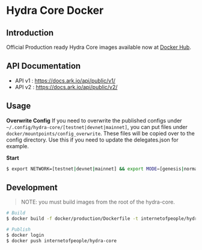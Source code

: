 # Hydra Core Docker

## Introduction

Official Production ready Hydra Core images available now at [Docker Hub](https://hub.docker.com/r/internetofpeople/hydra-core).

## API Documentation

-   API v1 : https://docs.ark.io/api/public/v1/
-   API v2 : https://docs.ark.io/api/public/v2/

## Usage

**Overwrite Config**
If you need to overwrite the published configs under `~/.config/hydra-core/[testnet|devnet|mainnet]`, you can put files under `docker/mountpoints/config_overwrite`. These files will be copied over to the config directory.
Use this if you need to update the delegates.json for example.

**Start**

```bash
$ export NETWORK=[testnet|devnet|mainnet] && export MODE=[genesis|normal] && export FORGING_MODE=[auto_forge|no_forge] && docker-compose up -d
```

## Development

> NOTE: you must build images from the root of the hydra-core.

```bash
# Build
$ docker build -f docker/production/Dockerfile -t internetofpeople/hydra-core:[SEMANTIC_VERSION] -t internetofpeople/hydra-core:latest .
```

```bash
# Publish
$ docker login
$ docker push internetofpeople/hydra-core
```
